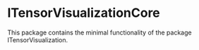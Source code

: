 # ITensorVisualizationCore

This package contains the minimal functionality of the package ITensorVisualization.

